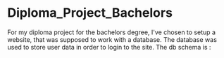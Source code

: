 # Diploma_Project_Bachelors

For my diploma project for the bachelors degree, I've chosen to setup a website, that was supposed to work with a database. The database was used to store user data in order to login to the site. The db schema is :

